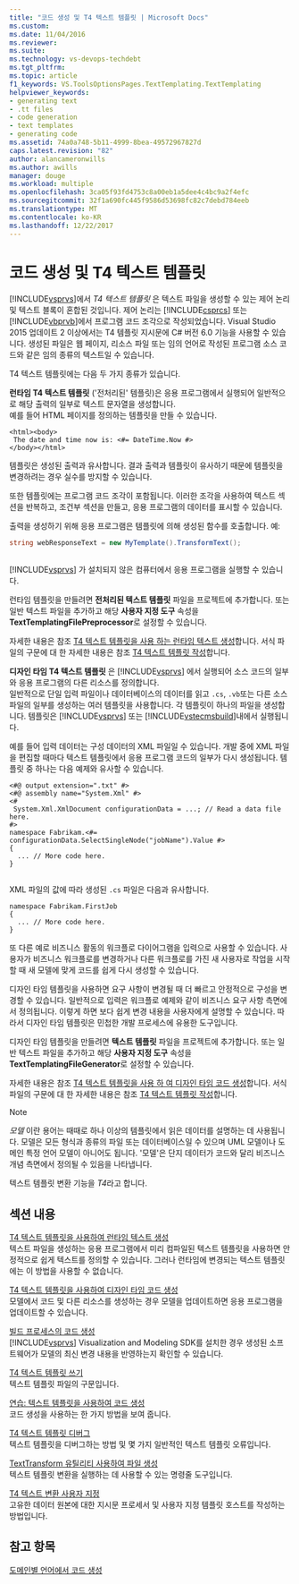 ```yaml
---
title: "코드 생성 및 T4 텍스트 템플릿 | Microsoft Docs"
ms.custom: 
ms.date: 11/04/2016
ms.reviewer: 
ms.suite: 
ms.technology: vs-devops-techdebt
ms.tgt_pltfrm: 
ms.topic: article
f1_keywords: VS.ToolsOptionsPages.TextTemplating.TextTemplating
helpviewer_keywords:
- generating text
- .tt files
- code generation
- text templates
- generating code
ms.assetid: 74a0a748-5b11-4999-8bea-49572967827d
caps.latest.revision: "82"
author: alancameronwills
ms.author: awills
manager: douge
ms.workload: multiple
ms.openlocfilehash: 3ca05f93fd4753c8a00eb1a5dee4c4bc9a2f4efc
ms.sourcegitcommit: 32f1a690fc445f9586d53698fc82c7debd784eeb
ms.translationtype: MT
ms.contentlocale: ko-KR
ms.lasthandoff: 12/22/2017
---
```

# <a name="code-generation-and-t4-text-templates"></a>코드 생성 및 T4 텍스트 템플릿
[!INCLUDE[vsprvs](../code-quality/includes/vsprvs_md.md)]에서 *T4 텍스트 템플릿* 은 텍스트 파일을 생성할 수 있는 제어 논리 및 텍스트 블록이 혼합된 것입니다. 제어 논리는 [!INCLUDE[csprcs](../data-tools/includes/csprcs_md.md)] 또는 [!INCLUDE[vbprvb](../code-quality/includes/vbprvb_md.md)]에서 프로그램 코드 조각으로 작성되었습니다. Visual Studio 2015 업데이트 2 이상에서는 T4 템플릿 지시문에 C# 버전 6.0 기능을 사용할 수 있습니다. 생성된 파일은 웹 페이지, 리소스 파일 또는 임의 언어로 작성된 프로그램 소스 코드와 같은 임의 종류의 텍스트일 수 있습니다.  
  
 T4 텍스트 템플릿에는 다음 두 가지 종류가 있습니다.  
  
 **런타임 T4 텍스트 템플릿** ('전처리된' 템플릿)은 응용 프로그램에서 실행되어 일반적으로 해당 출력의 일부로 텍스트 문자열을 생성합니다.  
 예를 들어 HTML 페이지를 정의하는 템플릿을 만들 수 있습니다.  
  
```  
<html><body>  
 The date and time now is: <#= DateTime.Now #>  
</body></html>  
```  
  
 템플릿은 생성된 출력과 유사합니다. 결과 출력과 템플릿이 유사하기 때문에 템플릿을 변경하려는 경우 실수를 방지할 수 있습니다.  
  
 또한 템플릿에는 프로그램 코드 조각이 포함됩니다. 이러한 조각을 사용하여 텍스트 섹션을 반복하고, 조건부 섹션을 만들고, 응용 프로그램의 데이터를 표시할 수 있습니다.  
  
 출력을 생성하기 위해 응용 프로그램은 템플릿에 의해 생성된 함수를 호출합니다. 예:  
  
```csharp  
string webResponseText = new MyTemplate().TransformText();  
  
```  
  
 [!INCLUDE[vsprvs](../code-quality/includes/vsprvs_md.md)] 가 설치되지 않은 컴퓨터에서 응용 프로그램을 실행할 수 있습니다.  
  
 런타임 템플릿을 만들려면 **전처리된 텍스트 템플릿** 파일을 프로젝트에 추가합니다. 또는 일반 텍스트 파일을 추가하고 해당 **사용자 지정 도구** 속성을 **TextTemplatingFilePreprocessor**로 설정할 수 있습니다.  
  
 자세한 내용은 참조 [T4 텍스트 템플릿을 사용 하는 런타임 텍스트 생성](../modeling/run-time-text-generation-with-t4-text-templates.md)합니다. 서식 파일의 구문에 대 한 자세한 내용은 참조 [T4 텍스트 템플릿 작성](../modeling/writing-a-t4-text-template.md)합니다.  
  
 **디자인 타임 T4 텍스트 템플릿** 은 [!INCLUDE[vsprvs](../code-quality/includes/vsprvs_md.md)] 에서 실행되어 소스 코드의 일부와 응용 프로그램의 다른 리소스를 정의합니다.  
 일반적으로 단일 입력 파일이나 데이터베이스의 데이터를 읽고 `.cs`, `.vb`또는 다른 소스 파일의 일부를 생성하는 여러 템플릿을 사용합니다. 각 템플릿이 하나의 파일을 생성합니다. 템플릿은 [!INCLUDE[vsprvs](../code-quality/includes/vsprvs_md.md)] 또는 [!INCLUDE[vstecmsbuild](../extensibility/internals/includes/vstecmsbuild_md.md)]내에서 실행됩니다.  
  
 예를 들어 입력 데이터는 구성 데이터의 XML 파일일 수 있습니다. 개발 중에 XML 파일을 편집할 때마다 텍스트 템플릿에서 응용 프로그램 코드의 일부가 다시 생성됩니다. 템플릿 중 하나는 다음 예제와 유사할 수 있습니다.  
  
```  
<#@ output extension=".txt" #>  
<#@ assembly name="System.Xml" #>  
<#  
 System.Xml.XmlDocument configurationData = ...; // Read a data file here.  
#>  
namespace Fabrikam.<#= configurationData.SelectSingleNode("jobName").Value #>  
{  
  ... // More code here.   
}  
  
```  
  
 XML 파일의 값에 따라 생성된 `.cs` 파일은 다음과 유사합니다.  
  
```  
namespace Fabrikam.FirstJob  
{  
  ... // More code here.   
}  
```  
  
 또 다른 예로 비즈니스 활동의 워크플로 다이어그램을 입력으로 사용할 수 있습니다. 사용자가 비즈니스 워크플로를 변경하거나 다른 워크플로를 가진 새 사용자로 작업을 시작할 때 새 모델에 맞게 코드를 쉽게 다시 생성할 수 있습니다.  
  
 디자인 타임 템플릿을 사용하면 요구 사항이 변경될 때 더 빠르고 안정적으로 구성을 변경할 수 있습니다. 일반적으로 입력은 워크플로 예제와 같이 비즈니스 요구 사항 측면에서 정의됩니다. 이렇게 하면 보다 쉽게 변경 내용을 사용자에게 설명할 수 있습니다. 따라서 디자인 타임 템플릿은 민첩한 개발 프로세스에 유용한 도구입니다.  
  
 디자인 타임 템플릿을 만들려면 **텍스트 템플릿** 파일을 프로젝트에 추가합니다. 또는 일반 텍스트 파일을 추가하고 해당 **사용자 지정 도구** 속성을 **TextTemplatingFileGenerator**로 설정할 수 있습니다.  
  
 자세한 내용은 참조 [T4 텍스트 템플릿을 사용 하 여 디자인 타임 코드 생성](../modeling/design-time-code-generation-by-using-t4-text-templates.md)합니다. 서식 파일의 구문에 대 한 자세한 내용은 참조 [T4 텍스트 템플릿 작성](../modeling/writing-a-t4-text-template.md)합니다.  
  
> [!NOTE]
>  *모델* 이란 용어는 때때로 하나 이상의 템플릿에서 읽은 데이터를 설명하는 데 사용됩니다. 모델은 모든 형식과 종류의 파일 또는 데이터베이스일 수 있으며 UML 모델이나 도메인 특정 언어 모델이 아니어도 됩니다. '모델'은 단지 데이터가 코드와 달리 비즈니스 개념 측면에서 정의될 수 있음을 나타냅니다.  
  
 텍스트 템플릿 변환 기능을 *T4*라고 합니다.  
  
## <a name="in-this-section"></a>섹션 내용  
 [T4 텍스트 템플릿을 사용하여 런타임 텍스트 생성](../modeling/run-time-text-generation-with-t4-text-templates.md)  
 텍스트 파일을 생성하는 응용 프로그램에서 미리 컴파일된 텍스트 템플릿을 사용하면 안정적으로 쉽게 텍스트를 정의할 수 있습니다. 그러나 런타임에 변경되는 텍스트 템플릿에는 이 방법을 사용할 수 없습니다.  
  
 [T4 텍스트 템플릿을 사용하여 디자인 타임 코드 생성](../modeling/design-time-code-generation-by-using-t4-text-templates.md)  
 모델에서 코드 및 다른 리소스를 생성하는 경우 모델을 업데이트하면 응용 프로그램을 업데이트할 수 있습니다.  
  
 [빌드 프로세스의 코드 생성](../modeling/code-generation-in-a-build-process.md)  
 [!INCLUDE[vsprvs](../code-quality/includes/vsprvs_md.md)] Visualization and Modeling SDK를 설치한 경우 생성된 소프트웨어가 모델의 최신 변경 내용을 반영하는지 확인할 수 있습니다.  
  
 [T4 텍스트 템플릿 쓰기](../modeling/writing-a-t4-text-template.md)  
 텍스트 템플릿 파일의 구문입니다.  
  
 [연습: 텍스트 템플릿을 사용하여 코드 생성](../modeling/walkthrough-generating-code-by-using-text-templates.md)  
 코드 생성을 사용하는 한 가지 방법을 보여 줍니다.  
  
 [T4 텍스트 템플릿 디버그](../modeling/debugging-a-t4-text-template.md)  
 텍스트 템플릿을 디버그하는 방법 및 몇 가지 일반적인 텍스트 템플릿 오류입니다.  
  
 [TextTransform 유틸리티 사용하여 파일 생성](../modeling/generating-files-with-the-texttransform-utility.md)  
 텍스트 템플릿 변환을 실행하는 데 사용할 수 있는 명령줄 도구입니다.  
  
 [T4 텍스트 변환 사용자 지정](../modeling/customizing-t4-text-transformation.md)  
 고유한 데이터 원본에 대한 지시문 프로세서 및 사용자 지정 템플릿 호스트를 작성하는 방법입니다.  
  
## <a name="see-also"></a>참고 항목  
 [도메인별 언어에서 코드 생성](../modeling/generating-code-from-a-domain-specific-language.md)